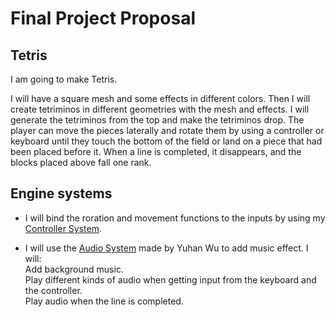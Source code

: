 # Final Project Proposal
## Tetris

I am going to make Tetris.  

I will have a square mesh and some effects in different colors. Then I will create tetriminos in different geometries with the mesh and effects. I will generate the tetriminos from the top and make the tetriminos drop.  The player can move the pieces laterally and rotate them by using a controller or keyboard until they touch the bottom of the field or land on a piece that had been placed before it. When a line is completed, it disappears, and the blocks placed above fall one rank.  

## Engine systems
- I will bind the roration and movement functions to the inputs by using my [Controller System](https://xingnanchen.github.io/Engineer2/EngineSystem).  

- I will use the [Audio System](https://iriswuyuhan.wixsite.com/yuhan-wu/post/audio-project-v1-0) made by Yuhan Wu to add music effect. I will:  
Add background music.  
Play different kinds of audio when getting input from the keyboard and the controller.  
Play audio when the line is completed.  
